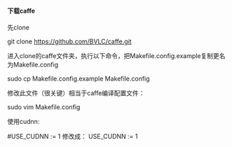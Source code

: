 #### 下载caffe

先clone

  git clone https://github.com/BVLC/caffe.git
  
进入clone的caffe文件夹，执行以下命令，把Makefile.config.example复制更名为Makefile.config

  sudo cp Makefile.config.example Makefile.config
  
修改此文件（很关键）相当于caffe编译配置文件：

   sudo vim Makefile.config
   
  
使用cudnn:

  #USE_CUDNN := 1
  修改成： 
  USE_CUDNN := 1
